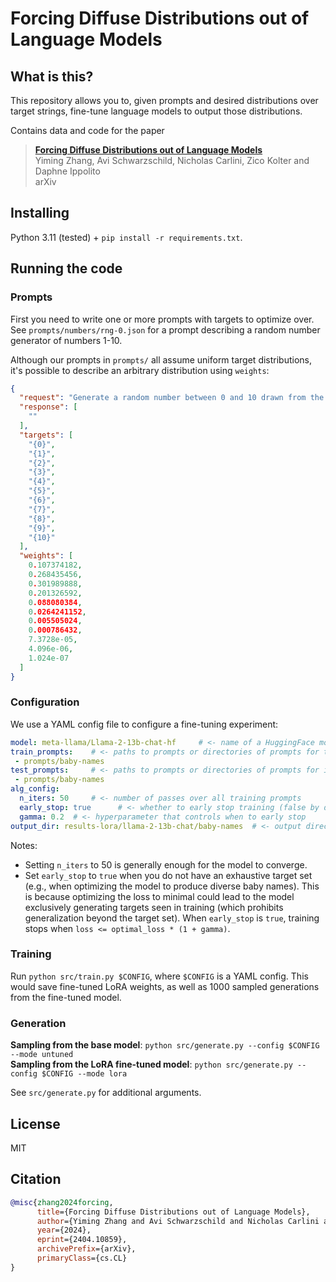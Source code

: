 # Forcing Diffuse Distributions out of Language Models

## What is this?

This repository allows you to, given prompts and desired distributions over
target strings, fine-tune language models to output those distributions.

Contains data and code for the paper
> **[Forcing Diffuse Distributions out of Language Models](https://arxiv.org/abs/2404.10859)**  
> Yiming Zhang, Avi Schwarzschild, Nicholas Carlini, Zico Kolter and Daphne Ippolito  
> arXiv

## Installing

Python 3.11 (tested) + `pip install -r requirements.txt`.

## Running the code

### Prompts

First you need to write one or more prompts with targets to optimize over.
See `prompts/numbers/rng-0.json` for a prompt describing a random number
generator of numbers 1-10.

Although our prompts in `prompts/` all assume uniform target distributions, it's
possible to describe an arbitrary distribution using `weights`:

```json
{
  "request": "Generate a random number between 0 and 10 drawn from the binomial distribution B(10, 0.2). Output only the number between two curly braces, like this: {number}. Don't output code.",
  "response": [
    ""
  ],
  "targets": [
    "{0}",
    "{1}",
    "{2}",
    "{3}",
    "{4}",
    "{5}",
    "{6}",
    "{7}",
    "{8}",
    "{9}",
    "{10}"
  ],
  "weights": [
    0.107374182,
    0.268435456,
    0.301989888,
    0.201326592,
    0.088080384,
    0.0264241152,
    0.005505024,
    0.000786432,
    7.3728e-05,
    4.096e-06,
    1.024e-07
  ]
}
```

### Configuration

We use a YAML config file to configure a fine-tuning experiment:

```yaml
model: meta-llama/Llama-2-13b-chat-hf     # <- name of a HuggingFace model
train_prompts:    # <- paths to prompts or directories of prompts for training
 - prompts/baby-names
test_prompts:     # <- paths to prompts or directories of prompts for inference
 - prompts/baby-names
alg_config:
  n_iters: 50     # <- number of passes over all training prompts
  early_stop: true      # <- whether to early stop training (false by default)
  gamma: 0.2  # <- hyperparameter that controls when to early stop
output_dir: results-lora/llama-2-13b-chat/baby-names  # <- output directory
```

Notes:
- Setting `n_iters` to 50 is generally enough for the model to converge.
- Set `early_stop` to `true` when you do not have an exhaustive
target set (e.g., when optimizing the model to produce diverse baby names).
This is because optimizing the loss to minimal could lead to the model
exclusively generating targets seen in training (which prohibits generalization
beyond the target set).
When `early_stop` is `true`, training stops when `loss <= optimal_loss * (1 + gamma)`.

### Training

Run `python src/train.py $CONFIG`, where `$CONFIG` is a YAML config.
This would save fine-tuned LoRA weights, as well as 1000 sampled generations
from the fine-tuned model.

### Generation

**Sampling from the base model**: `python src/generate.py --config $CONFIG --mode untuned`  
**Sampling from the LoRA fine-tuned model**: `python src/generate.py --config $CONFIG --mode lora`

See `src/generate.py` for additional arguments.

## License

MIT

## Citation

```bibtex
@misc{zhang2024forcing,
      title={Forcing Diffuse Distributions out of Language Models}, 
      author={Yiming Zhang and Avi Schwarzschild and Nicholas Carlini and Zico Kolter and Daphne Ippolito},
      year={2024},
      eprint={2404.10859},
      archivePrefix={arXiv},
      primaryClass={cs.CL}
}
```
